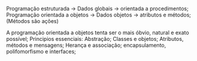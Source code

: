 Programação estruturada -> Dados globais -> orientada a procedimentos;
Programação orientada a objetos -> Dados objetos -> atributos e métodos; (Métodos são ações)

A programação orientada a objetos tenta ser o mais óbvio, natural e exato possível;
Principios essenciais: 
Abstração; Classes e objetos; Atributos, métodos e mensagens; Herança e associação; encapsulamento, polifomorfismo e interfaces;